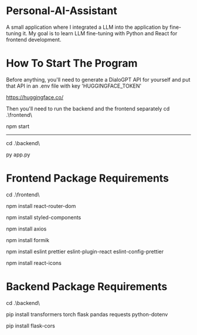 # Personal-AI-Assistant
A small application where I integrated a LLM into the application by fine-tuning it. My goal is to learn LLM fine-tuning with Python and React for frontend development.

# How To Start The Program

Before anything, you'll need to generate a DialoGPT API for yourself and put that API in an .env file with key 'HUGGINGFACE_TOKEN'

https://huggingface.co/

Then you'll need to run the backend and the frontend separately
cd .\frontend\

npm start

---------------------
cd .\backend\

py app.py

# Frontend Package Requirements
cd .\frontend\ 

npm install react-router-dom

npm install styled-components

npm install axios

npm install formik

npm install eslint prettier eslint-plugin-react eslint-config-prettier

npm install react-icons

# Backend Package Requirements

cd .\backend\

pip install transformers torch flask pandas requests python-dotenv

pip install flask-cors
